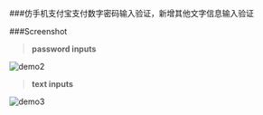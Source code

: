 ###仿手机支付宝支付数字密码输入验证，新增其他文字信息输入验证

###Screenshot

>**password inputs**

![demo2](https://github.com/woxingxiao/FillBlankViewDemo/blob/master/screenshots/demo2.png)

>**text inputs**

![demo3](https://github.com/woxingxiao/FillBlankViewDemo/blob/master/screenshots/demo3.png)